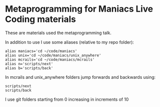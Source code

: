 # Metaprogramming for Maniacs Live Coding materials

These are materials used the metaprogramming talk.

In addition to use I use some aliases (relative to my repo folder):

```
alias maniacs='cd ~/code/maniacs'
alias unix='cd ~/code/maniacs/unix_anywhere'
alias mcrails='cd ~/code/maniacs/mcrails'
alias n='scripts/next'
alias b='scripts/back'
```

In mcrails and unix_anywhere folders jump forwards and backwards using:

```
scripts/next
scripts/back
```

I use git folders starting from 0 increasing in increments of 10